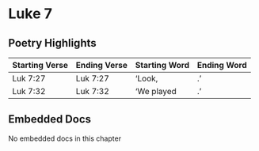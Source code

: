 # Luke 7

## Poetry Highlights

| Starting Verse | Ending Verse | Starting Word | Ending Word |
| :--- | :--- | :--- | :--- |
| Luk 7:27 | Luk 7:27 | ‘Look, | .’ |
| Luk 7:32 | Luk 7:32 | ‘We played | .’ |

## Embedded Docs

No embedded docs in this chapter

